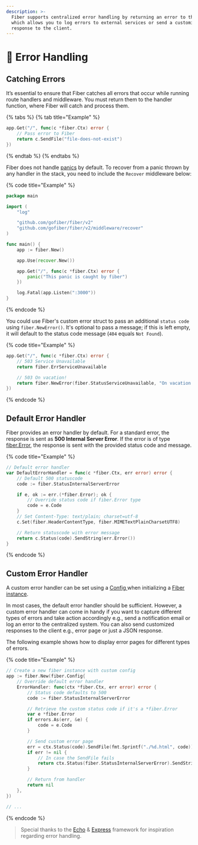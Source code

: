 ```yaml
---
description: >-
  Fiber supports centralized error handling by returning an error to the handler
  which allows you to log errors to external services or send a customized HTTP
  response to the client.
---
```


# 🐛 Error Handling

## Catching Errors

It’s essential to ensure that Fiber catches all errors that occur while running route handlers and middleware. You must return them to the handler function, where Fiber will catch and process them.

{% tabs %}
{% tab title="Example" %}
```go
app.Get("/", func(c *fiber.Ctx) error {
    // Pass error to Fiber
    return c.SendFile("file-does-not-exist")
})
```
{% endtab %}
{% endtabs %}

Fiber does not handle [panics](https://go.dev/blog/defer-panic-and-recover) by default. To recover from a panic thrown by any handler in the stack, you need to include the `Recover` middleware below:

{% code title="Example" %}
```go
package main

import (
    "log"

    "github.com/gofiber/fiber/v2"
    "github.com/gofiber/fiber/v2/middleware/recover"
)

func main() {
    app := fiber.New()

    app.Use(recover.New())

    app.Get("/", func(c *fiber.Ctx) error {
        panic("This panic is caught by fiber")
    })

    log.Fatal(app.Listen(":3000"))
}
```
{% endcode %}

You could use Fiber's custom error struct to pass an additional `status code` using `fiber.NewError()`. It's optional to pass a message; if this is left empty, it will default to the status code message \(`404` equals `Not Found`\).

{% code title="Example" %}
```go
app.Get("/", func(c *fiber.Ctx) error {
    // 503 Service Unavailable
    return fiber.ErrServiceUnavailable

    // 503 On vacation!
    return fiber.NewError(fiber.StatusServiceUnavailable, "On vacation!")
})
```
{% endcode %}

## Default Error Handler

Fiber provides an error handler by default. For a standard error, the response is sent as **500 Internal Server Error**. If the error is of type [fiber.Error](https://godoc.org/github.com/gofiber/fiber#Error), the response is sent with the provided status code and message.

{% code title="Example" %}
```go
// Default error handler
var DefaultErrorHandler = func(c *fiber.Ctx, err error) error {
    // Default 500 statuscode
    code := fiber.StatusInternalServerError

    if e, ok := err.(*fiber.Error); ok {
        // Override status code if fiber.Error type
        code = e.Code
    }
    // Set Content-Type: text/plain; charset=utf-8
    c.Set(fiber.HeaderContentType, fiber.MIMETextPlainCharsetUTF8)

    // Return statuscode with error message
    return c.Status(code).SendString(err.Error())
}
```
{% endcode %}

## Custom Error Handler

A custom error handler can be set using a [Config ](../api/fiber.md#config)when initializing a [Fiber instance](../api/fiber.md#new).

In most cases, the default error handler should be sufficient. However, a custom error handler can come in handy if you want to capture different types of errors and take action accordingly e.g., send a notification email or log an error to the centralized system. You can also send customized responses to the client e.g., error page or just a JSON response.

The following example shows how to display error pages for different types of errors.

{% code title="Example" %}
```go
// Create a new fiber instance with custom config
app := fiber.New(fiber.Config{
    // Override default error handler
    ErrorHandler: func(ctx *fiber.Ctx, err error) error {
        // Status code defaults to 500
        code := fiber.StatusInternalServerError

        // Retrieve the custom status code if it's a *fiber.Error
        var e *fiber.Error
        if errors.As(err, &e) {
            code = e.Code
        }

        // Send custom error page
        err = ctx.Status(code).SendFile(fmt.Sprintf("./%d.html", code))
        if err != nil {
            // In case the SendFile fails
            return ctx.Status(fiber.StatusInternalServerError).SendString("Internal Server Error")
        }

        // Return from handler
        return nil
    },
})

// ...
```
{% endcode %}

> Special thanks to the [Echo](https://echo.labstack.com/) & [Express](https://expressjs.com/) framework for inspiration regarding error handling.


